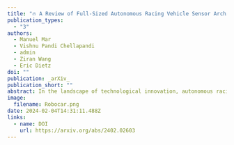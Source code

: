 ```yaml
---
title: "🔥 A Review of Full-Sized Autonomous Racing Vehicle Sensor Architecture"
publication_types:
  - "3"
authors:
  - Manuel Mar
  - Vishnu Pandi Chellapandi
  - admin
  - Ziran Wang
  - Eric Dietz
doi: ""
publication: _arXiv_
publication_short: ""
abstract: In the landscape of technological innovation, autonomous racing is a dynamic and challenging domain that not only pushes the limits of technology, but also plays a crucial role in advancing and fostering a greater acceptance of autonomous systems. This paper thoroughly explores challenges and advances in autonomous racing vehicle design and performance, focusing on Roborace and the Indy Autonomous Challenge (IAC). This review provides a detailed analysis of sensor setups, architectural nuances, and test metrics on these cutting-edge platforms. In Roborace, the evolution from Devbot 1.0 to Robocar and Devbot 2.0 is detailed, revealing insights into sensor configurations and performance outcomes. The examination extends to the IAC, which is dedicated to high-speed self-driving vehicles, emphasizing developmental trajectories and sensor adaptations. By reviewing these platforms, the analysis provides valuable insight into autonomous driving racing, contributing to a broader understanding of sensor architectures and the challenges faced. This review supports future advances in full-scale autonomous racing technology.
image:
  filename: Robocar.png
date: 2024-02-04T14:31:11.488Z
links:
  - name: DOI
    url: https://arxiv.org/abs/2402.02603
---
```

